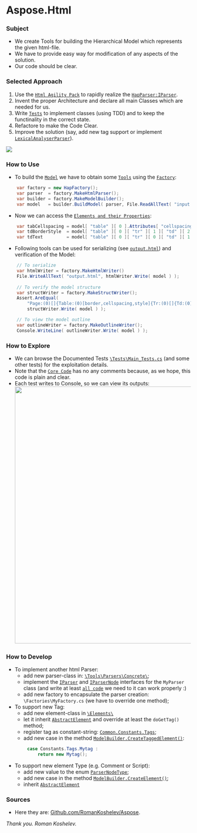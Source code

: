 # Aspose.Html

### Subject
- We create Tools for building the Hierarchical Model which represents the given html-file.
- We have to provide easy way for modification of any aspects of the solution.
- Our code should be clear.

### Selected Approach
1. Use the [`Html Agility Pack`](https://htmlagilitypack.codeplex.com/) to rapidly realize the [`HapParser:IParser`](https://github.com/RomanKoshelev/Aspose/blob/master/src/Aspose.Html/Tools/Parsers/Concrete/HtmlAgilityPack/HapParser.cs).
2. Invent the proper Architecture and declare all main Classes which are needed for us.
3. Write [`Tests`](https://github.com/RomanKoshelev/Aspose/tree/master/src/Aspose.Tests.Nunit.Html/Tests) to implement classes (using TDD) and to keep the functinality in the correct state.
4. Refactore to make the Code Clear.
5. Improve the solution (say, add new tag support or implement [`LexicalAnalyserParser`](https://github.com/RomanKoshelev/Aspose/blob/master/src/Aspose.Html/Tools/Parsers/Concrete/LexicalAnalyzer/LexParser.cs)).
<img src="http://content.screencast.com/users/Romakosh/folders/Jing/media/22ad87ed-814a-49cf-b888-1345134552e7/2015-07-20_0532.png">

### How to Use
- To build the [`Model`](https://github.com/RomanKoshelev/Aspose/tree/master/src/Aspose.Html/Elements) we have to obtain some [`Tools`](https://github.com/RomanKoshelev/Aspose/tree/master/src/Aspose.Html/Tools) using the [`Factory`](https://github.com/RomanKoshelev/Aspose/tree/master/src/Aspose.Html/Factoriers):
```c#
	var factory = new HapFactory();
	var parser  = factory.MakeHtmlParser();
	var builder = factory.MakeModelBuilder();
	var model   = builder.BuildModel( parser, File.ReadAllText( "input.html" ) );
```
- Now we can access the [`Elements and their Properties`](https://github.com/RomanKoshelev/Aspose/blob/master/src/Aspose.Html/Types/IModelElement.cs):
```c#
	var tabCellspacing = model[ "table" ][ 0 ].Attributes[ "cellspacing" ];
	var tdBorderStyle  = model[ "table" ][ 0 ][ "tr" ][ 1 ][ "td" ][ 2 ].Styles[ "border" ];
	var tdText         = model[ "table" ][ 0 ][ "tr" ][ 0 ][ "td" ][ 1 ].TextElement.Text;
```
- Following tools can be used for serializing (see [`output.html`](https://github.com/RomanKoshelev/Aspose/blob/master/src/Aspose.Tests.Nunit.Html/bin/Debug/App_Data/output.html)) and verification of the Model:
```c#
	// To serialize
	var htmlWriter = factory.MakeHtmlWriter()      
	File.WriteAllText( "output.html", htmlWriter.Write( model ) );
	
	// To verify the model structure
	var structWriter = factory.MakeStructWriter();
    Assert.AreEqual(
		"Page:(0)[]{Table:(0)[border,cellspacing,style]{Tr:(0)[]{Td:(0)[]{Text:(57)[]{}}Td:(0)[style]{Text:(57)[]{}}Td:(0)[style]{Text:(57)[]{}}}Tr:(0)[]{Td:(0)[width]{Text:(57)[]{}}Td:(0)[]{Text:(57)[]{}}Td:(0)[]{Text:(57)[]{}}}}}",
        structWriter.Write( model ) );

	// To view the model outline
	var outlineWriter = factory.MakeOutlineWriter();
	Console.WriteLine( outlineWriter.Write( model ) );
```

### How to Explore
- We can browse the Documented Tests [`\Tests\Main_Tests.cs`](https://github.com/RomanKoshelev/Aspose/blob/master/src/Aspose.Tests.Nunit.Html/Tests/Main_Tests.cs) (and some other tests) for the exploitation details.
- Note that the [`Core Code`](https://github.com/RomanKoshelev/Aspose/tree/master/src/Aspose.Html) has no any comments because, as we hope, this code is plain and clear.
- Each test writes to Console, so we can view its outputs: <img width=700 src="http://content.screencast.com/users/Romakosh/folders/Jing/media/942269e2-cb95-4c1f-be6c-6e35aec4c020/2015-07-20_0155.png"/>

### How to Develop
- To implement another html Parser:
  - add new parser-class in: [`\Tools\Parsers\Concrete\`](https://github.com/RomanKoshelev/Aspose/tree/master/src/Aspose.Html/Tools/Parsers/Concrete);
  - implement the [`IParser`](https://github.com/RomanKoshelev/Aspose/blob/master/src/Aspose.Html/Types/IParser.cs) and [`IParserNode`](https://github.com/RomanKoshelev/Aspose/blob/master/src/Aspose.Html/Interfaces/IParserNode.cs) interfaces for the `MyParser` class (and write at least [`all code`](https://github.com/RomanKoshelev/Aspose/blob/master/src/Aspose.Html/Tools/Parsers/Concrete/HtmlAgilityPack/HapParserNode.cs) we need to it can work properly :)
  - add new factory to encapsulate the parser creation: `\Factories\MyFactory.cs` (we have to override one method);
- To support new Tag: 
  - add new element-class in [`\Elements\`](https://github.com/RomanKoshelev/Aspose/tree/master/src/Aspose.Html/Elements)
  - let it inherit [`AbstractElement`](https://github.com/RomanKoshelev/Aspose/blob/master/src/Aspose.Html/Elements/AbstractlElement.cs) and override at least the `doGetTag()` method;
  - register tag as constant-string: [`Common.Constants.Tags`](https://github.com/RomanKoshelev/Aspose/blob/master/src/Aspose.Html/Common/Constants.cs);
  - add new case in the method [`ModelBuilder.CreateTaggedElement()`](https://github.com/RomanKoshelev/Aspose/blob/master/src/Aspose.Html/Tools/Builders/ModelBuilder.pvt.Elements.cs):
```c#
		case Constants.Tags.Mytag :
			return new Mytag();
```
- To support new element Type (e.g. Comment or Script): 
  - add new value to the enum [`ParserNodeType`](https://github.com/RomanKoshelev/Aspose/blob/master/src/Aspose.Html/Types/ParserNodeType.cs);
  - add new case in the method [`ModelBuilder.CreateElement()`](https://github.com/RomanKoshelev/Aspose/blob/master/src/Aspose.Html/Tools/Builders/ModelBuilder.pvt.Elements.cs);
  - inherit [`AbstractElement`](https://github.com/RomanKoshelev/Aspose/blob/master/src/Aspose.Html/Elements/AbstractlElement.cs)

### Sources
- Here they are: [Github.com/RomanKoshelev/Aspose](https://github.com/RomanKoshelev/Aspose).


*Thank you. Roman Koshelev.*